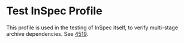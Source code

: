 # Test InSpec Profile

This profile is used in the testing of InSpec itself, to verify multi-stage archive dependencies.  See [4519](https://github.com/inspec/inspec/issues/4519).
